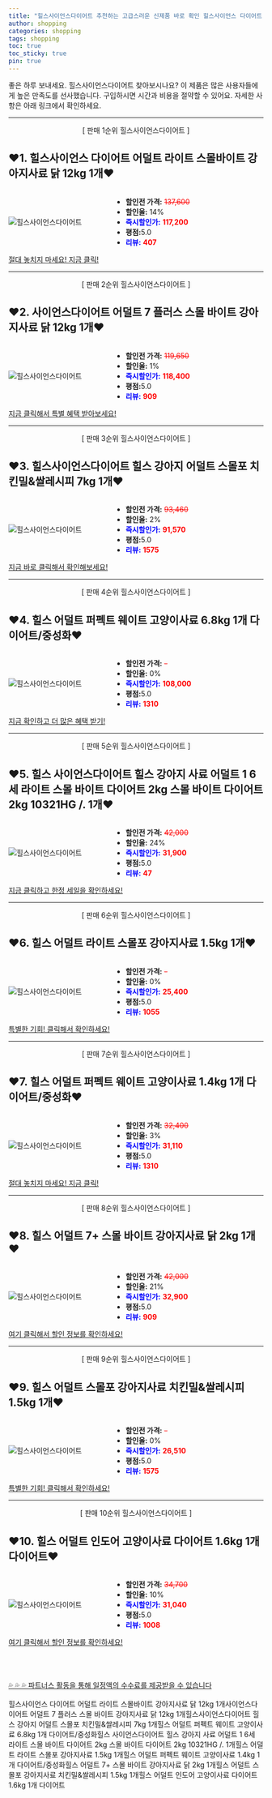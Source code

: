 ```yaml
---
title: "힐스사이언스다이어트 추천하는 고급스러운 신제품 바로 확인 힐스사이언스 다이어트 어덜트 라이트 스몰바이트"
author: shopping
categories: shopping
tags: shopping
toc: true
toc_sticky: true
pin: true
---
```

좋은 하루 보내세요. 힐스사이언스다이어트 찾아보시나요? 이 제품은 많은 사용자들에게 높은 만족도를 선사했습니다. 구입하시면 시간과 비용을 절약할 수 있어요. 자세한 사항은 아래 링크에서 확인하세요.

---
<p class="toplist" style="margin: 0 auto; display: block; width: fit-content;">[ 판매 1순위 힐스사이언스다이어트 ]</p>

<h2><strong>❤️1. 힐스사이언스 다이어트 어덜트 라이트 스몰바이트 강아지사료 닭 12kg 1개❤️</strong></h2>

<div style="display: flex; align-items: center;">
    <div style="flex: 0.4;">
        <img src="https://thumbnail6.coupangcdn.com/thumbnails/remote/230x230ex/image/retail/images/2019/09/23/17/0/e1223b2f-11e0-46e9-a15d-2fe68a44c2d3.jpg" alt="힐스사이언스다이어트" style="max-width: 100%;">
    </div>
    <div style="flex: 0.6; margin-left: 10px;">
        <ul>
            <li><strong>할인전 가격:</strong> <del style="color: red;">137,600</del></li>
            <li><strong>할인율:</strong> 14%</li>
            <li><span style='color:blue'><strong>즉시할인가:</strong></span> <span style='color:red'><strong>117,200</strong></span></li>
            <li><strong>평점:</strong>5.0</li>
            <li><span style='color:blue'><strong>리뷰:</strong></span> <span style='color:red'><strong>407</strong></span></li>
        </ul>
    </div>
</div>
<div class="center">
    <a href="https://selin100587001.github.io?lptag=AF9450613&subid=githubio&pageKey=7956285050&traceid=V0-153&itemId=21982677795&vendorItemId=5393798739" class="myButton">
        절대 놓치지 마세요! 지금 클릭!
    </a>
</div>


---
<p class="toplist" style="margin: 0 auto; display: block; width: fit-content;">[ 판매 2순위 힐스사이언스다이어트 ]</p>

<h2><strong>❤️2. 사이언스다이어트 어덜트 7 플러스 스몰 바이트 강아지사료 닭 12kg 1개❤️</strong></h2>

<div style="display: flex; align-items: center;">
    <div style="flex: 0.4;">
        <img src="https://thumbnail10.coupangcdn.com/thumbnails/remote/230x230ex/image/retail/images/2023/06/20/10/0/ac477fe1-2a6b-4172-90ed-0496e0dd566d.jpg" alt="힐스사이언스다이어트" style="max-width: 100%;">
    </div>
    <div style="flex: 0.6; margin-left: 10px;">
        <ul>
            <li><strong>할인전 가격:</strong> <del style="color: red;">119,650</del></li>
            <li><strong>할인율:</strong> 1%</li>
            <li><span style='color:blue'><strong>즉시할인가:</strong></span> <span style='color:red'><strong>118,400</strong></span></li>
            <li><strong>평점:</strong>5.0</li>
            <li><span style='color:blue'><strong>리뷰:</strong></span> <span style='color:red'><strong>909</strong></span></li>
        </ul>
    </div>
</div>
<div class="center">
    <a href="https://selin100587001.github.io?lptag=AF9450613&subid=githubio&pageKey=310254082&traceid=V0-153&itemId=22433391566&vendorItemId=86327216993" class="myButton">
        지금 클릭해서 특별 혜택 받아보세요!
    </a>
</div>


---
<p class="toplist" style="margin: 0 auto; display: block; width: fit-content;">[ 판매 3순위 힐스사이언스다이어트 ]</p>

<h2><strong>❤️3. 힐스사이언스다이어트 힐스 강아지 어덜트 스몰포 치킨밀&쌀레시피 7kg 1개❤️</strong></h2>

<div style="display: flex; align-items: center;">
    <div style="flex: 0.4;">
        <img src="https://thumbnail8.coupangcdn.com/thumbnails/remote/230x230ex/image/retail/images/2019/09/23/17/4/f25d6d42-9a51-4d1c-affb-a4c8354857e2.jpg" alt="힐스사이언스다이어트" style="max-width: 100%;">
    </div>
    <div style="flex: 0.6; margin-left: 10px;">
        <ul>
            <li><strong>할인전 가격:</strong> <del style="color: red;">93,460</del></li>
            <li><strong>할인율:</strong> 2%</li>
            <li><span style='color:blue'><strong>즉시할인가:</strong></span> <span style='color:red'><strong>91,570</strong></span></li>
            <li><strong>평점:</strong>5.0</li>
            <li><span style='color:blue'><strong>리뷰:</strong></span> <span style='color:red'><strong>1575</strong></span></li>
        </ul>
    </div>
</div>
<div class="center">
    <a href="https://selin100587001.github.io?lptag=AF9450613&subid=githubio&pageKey=7945540169&traceid=V0-153&itemId=21904012176&vendorItemId=5393798879" class="myButton">
        지금 바로 클릭해서 확인해보세요!
    </a>
</div>


---
<p class="toplist" style="margin: 0 auto; display: block; width: fit-content;">[ 판매 4순위 힐스사이언스다이어트 ]</p>

<h2><strong>❤️4. 힐스 어덜트 퍼펙트 웨이트 고양이사료 6.8kg 1개 다이어트/중성화❤️</strong></h2>

<div style="display: flex; align-items: center;">
    <div style="flex: 0.4;">
        <img src="https://thumbnail8.coupangcdn.com/thumbnails/remote/230x230ex/image/retail/images/2019/09/19/19/0/ca9217ef-f0db-4a97-b577-4e25c67bdf91.jpg" alt="힐스사이언스다이어트" style="max-width: 100%;">
    </div>
    <div style="flex: 0.6; margin-left: 10px;">
        <ul>
            <li><strong>할인전 가격:</strong> <del style="color: red;">-</del></li>
            <li><strong>할인율:</strong> 0%</li>
            <li><span style='color:blue'><strong>즉시할인가:</strong></span> <span style='color:red'><strong>108,000</strong></span></li>
            <li><strong>평점:</strong>5.0</li>
            <li><span style='color:blue'><strong>리뷰:</strong></span> <span style='color:red'><strong>1310</strong></span></li>
        </ul>
    </div>
</div>
<div class="center">
    <a href="https://selin100587001.github.io?lptag=AF9450613&subid=githubio&pageKey=268263399&traceid=V0-153&itemId=841471234&vendorItemId=5380428877" class="myButton">
        지금 확인하고 더 많은 혜택 받기!
    </a>
</div>


---
<p class="toplist" style="margin: 0 auto; display: block; width: fit-content;">[ 판매 5순위 힐스사이언스다이어트 ]</p>

<h2><strong>❤️5. 힐스 사이언스다이어트 힐스 강아지 사료 어덜트 1 6세 라이트 스몰 바이트 다이어트 2kg 스몰 바이트 다이어트 2kg 10321HG /. 1개❤️</strong></h2>

<div style="display: flex; align-items: center;">
    <div style="flex: 0.4;">
        <img src="https://thumbnail9.coupangcdn.com/thumbnails/remote/230x230ex/image/vendor_inventory/1404/4f99c79e1e557da827ed6a1da882de7426cbb3b57b046dc48cf992dc5cf4.jpg" alt="힐스사이언스다이어트" style="max-width: 100%;">
    </div>
    <div style="flex: 0.6; margin-left: 10px;">
        <ul>
            <li><strong>할인전 가격:</strong> <del style="color: red;">42,000</del></li>
            <li><strong>할인율:</strong> 24%</li>
            <li><span style='color:blue'><strong>즉시할인가:</strong></span> <span style='color:red'><strong>31,900</strong></span></li>
            <li><strong>평점:</strong>5.0</li>
            <li><span style='color:blue'><strong>리뷰:</strong></span> <span style='color:red'><strong>47</strong></span></li>
        </ul>
    </div>
</div>
<div class="center">
    <a href="https://selin100587001.github.io?lptag=AF9450613&subid=githubio&pageKey=1952117870&traceid=V0-153&itemId=3316073135&vendorItemId=75593854469" class="myButton">
        지금 클릭하고 한정 세일을 확인하세요!
    </a>
</div>


---
<p class="toplist" style="margin: 0 auto; display: block; width: fit-content;">[ 판매 6순위 힐스사이언스다이어트 ]</p>

<h2><strong>❤️6. 힐스 어덜트 라이트 스몰포 강아지사료 1.5kg 1개❤️</strong></h2>

<div style="display: flex; align-items: center;">
    <div style="flex: 0.4;">
        <img src="https://thumbnail7.coupangcdn.com/thumbnails/remote/230x230ex/image/retail/images/2019/09/23/17/9/e2989b66-257d-429a-b867-17bc2af26163.jpg" alt="힐스사이언스다이어트" style="max-width: 100%;">
    </div>
    <div style="flex: 0.6; margin-left: 10px;">
        <ul>
            <li><strong>할인전 가격:</strong> <del style="color: red;">-</del></li>
            <li><strong>할인율:</strong> 0%</li>
            <li><span style='color:blue'><strong>즉시할인가:</strong></span> <span style='color:red'><strong>25,400</strong></span></li>
            <li><strong>평점:</strong>5.0</li>
            <li><span style='color:blue'><strong>리뷰:</strong></span> <span style='color:red'><strong>1055</strong></span></li>
        </ul>
    </div>
</div>
<div class="center">
    <a href="https://selin100587001.github.io?lptag=AF9450613&subid=githubio&pageKey=6431104030&traceid=V0-153&itemId=13880770010&vendorItemId=5393799037" class="myButton">
        특별한 기회! 클릭해서 확인하세요!
    </a>
</div>


---
<p class="toplist" style="margin: 0 auto; display: block; width: fit-content;">[ 판매 7순위 힐스사이언스다이어트 ]</p>

<h2><strong>❤️7. 힐스 어덜트 퍼펙트 웨이트 고양이사료 1.4kg 1개 다이어트/중성화❤️</strong></h2>

<div style="display: flex; align-items: center;">
    <div style="flex: 0.4;">
        <img src="https://thumbnail10.coupangcdn.com/thumbnails/remote/230x230ex/image/retail/images/2019/09/19/19/5/d62c9c64-5b28-4df5-8e5d-a81e38870253.jpg" alt="힐스사이언스다이어트" style="max-width: 100%;">
    </div>
    <div style="flex: 0.6; margin-left: 10px;">
        <ul>
            <li><strong>할인전 가격:</strong> <del style="color: red;">32,400</del></li>
            <li><strong>할인율:</strong> 3%</li>
            <li><span style='color:blue'><strong>즉시할인가:</strong></span> <span style='color:red'><strong>31,110</strong></span></li>
            <li><strong>평점:</strong>5.0</li>
            <li><span style='color:blue'><strong>리뷰:</strong></span> <span style='color:red'><strong>1310</strong></span></li>
        </ul>
    </div>
</div>
<div class="center">
    <a href="https://selin100587001.github.io?lptag=AF9450613&subid=githubio&pageKey=268263399&traceid=V0-153&itemId=540637568&vendorItemId=5380428889" class="myButton">
        절대 놓치지 마세요! 지금 클릭!
    </a>
</div>


---
<p class="toplist" style="margin: 0 auto; display: block; width: fit-content;">[ 판매 8순위 힐스사이언스다이어트 ]</p>

<h2><strong>❤️8. 힐스 어덜트 7+ 스몰 바이트 강아지사료 닭 2kg 1개❤️</strong></h2>

<div style="display: flex; align-items: center;">
    <div style="flex: 0.4;">
        <img src="https://thumbnail7.coupangcdn.com/thumbnails/remote/230x230ex/image/vendor_inventory/584b/97f21d84f3012be85e5c722f78f50da033d7140c748ab67f6b1a7d038b56.jpg" alt="힐스사이언스다이어트" style="max-width: 100%;">
    </div>
    <div style="flex: 0.6; margin-left: 10px;">
        <ul>
            <li><strong>할인전 가격:</strong> <del style="color: red;">42,000</del></li>
            <li><strong>할인율:</strong> 21%</li>
            <li><span style='color:blue'><strong>즉시할인가:</strong></span> <span style='color:red'><strong>32,900</strong></span></li>
            <li><strong>평점:</strong>5.0</li>
            <li><span style='color:blue'><strong>리뷰:</strong></span> <span style='color:red'><strong>909</strong></span></li>
        </ul>
    </div>
</div>
<div class="center">
    <a href="https://selin100587001.github.io?lptag=AF9450613&subid=githubio&pageKey=310254082&traceid=V0-153&itemId=978137387&vendorItemId=75531457260" class="myButton">
        여기 클릭해서 할인 정보를 확인하세요!
    </a>
</div>


---
<p class="toplist" style="margin: 0 auto; display: block; width: fit-content;">[ 판매 9순위 힐스사이언스다이어트 ]</p>

<h2><strong>❤️9. 힐스 어덜트 스몰포 강아지사료 치킨밀&쌀레시피 1.5kg 1개❤️</strong></h2>

<div style="display: flex; align-items: center;">
    <div style="flex: 0.4;">
        <img src="https://thumbnail8.coupangcdn.com/thumbnails/remote/230x230ex/image/retail/images/2019/09/30/17/5/ac64d4f9-ee7d-404a-8e97-3d3a8be1a881.jpg" alt="힐스사이언스다이어트" style="max-width: 100%;">
    </div>
    <div style="flex: 0.6; margin-left: 10px;">
        <ul>
            <li><strong>할인전 가격:</strong> <del style="color: red;">-</del></li>
            <li><strong>할인율:</strong> 0%</li>
            <li><span style='color:blue'><strong>즉시할인가:</strong></span> <span style='color:red'><strong>26,510</strong></span></li>
            <li><strong>평점:</strong>5.0</li>
            <li><span style='color:blue'><strong>리뷰:</strong></span> <span style='color:red'><strong>1575</strong></span></li>
        </ul>
    </div>
</div>
<div class="center">
    <a href="https://selin100587001.github.io?lptag=AF9450613&subid=githubio&pageKey=7945540169&traceid=V0-153&itemId=716827128&vendorItemId=5390076036" class="myButton">
        특별한 기회! 클릭해서 확인하세요!
    </a>
</div>


---
<p class="toplist" style="margin: 0 auto; display: block; width: fit-content;">[ 판매 10순위 힐스사이언스다이어트 ]</p>

<h2><strong>❤️10. 힐스 어덜트 인도어 고양이사료 다이어트 1.6kg 1개 다이어트❤️</strong></h2>

<div style="display: flex; align-items: center;">
    <div style="flex: 0.4;">
        <img src="https://thumbnail7.coupangcdn.com/thumbnails/remote/230x230ex/image/retail/images/2019/09/19/19/3/e3c9dea3-fe61-44ac-97e5-8ba5892773a7.jpg" alt="힐스사이언스다이어트" style="max-width: 100%;">
    </div>
    <div style="flex: 0.6; margin-left: 10px;">
        <ul>
            <li><strong>할인전 가격:</strong> <del style="color: red;">34,700</del></li>
            <li><strong>할인율:</strong> 10%</li>
            <li><span style='color:blue'><strong>즉시할인가:</strong></span> <span style='color:red'><strong>31,040</strong></span></li>
            <li><strong>평점:</strong>5.0</li>
            <li><span style='color:blue'><strong>리뷰:</strong></span> <span style='color:red'><strong>1008</strong></span></li>
        </ul>
    </div>
</div>
<div class="center">
    <a href="https://selin100587001.github.io?lptag=AF9450613&subid=githubio&pageKey=237798900&traceid=V0-153&itemId=753382131&vendorItemId=5380428975" class="myButton">
        여기 클릭해서 할인 정보를 확인하세요!
    </a>
</div>

<br><br><br>[💦 💦 💦 파트너스 활동을 통해 일정액의 수수료를 제공받을 수 있습니다](https://link.coupang.com/a/bcpT2c)<br><br>힐스사이언스 다이어트 어덜트 라이트 스몰바이트 강아지사료 닭 12kg 1개사이언스다이어트 어덜트 7 플러스 스몰 바이트 강아지사료 닭 12kg 1개힐스사이언스다이어트 힐스 강아지 어덜트 스몰포 치킨밀&쌀레시피 7kg 1개힐스 어덜트 퍼펙트 웨이트 고양이사료 6.8kg 1개 다이어트/중성화힐스 사이언스다이어트 힐스 강아지 사료 어덜트 1 6세 라이트 스몰 바이트 다이어트 2kg 스몰 바이트 다이어트 2kg 10321HG /. 1개힐스 어덜트 라이트 스몰포 강아지사료 1.5kg 1개힐스 어덜트 퍼펙트 웨이트 고양이사료 1.4kg 1개 다이어트/중성화힐스 어덜트 7+ 스몰 바이트 강아지사료 닭 2kg 1개힐스 어덜트 스몰포 강아지사료 치킨밀&쌀레시피 1.5kg 1개힐스 어덜트 인도어 고양이사료 다이어트 1.6kg 1개 다이어트